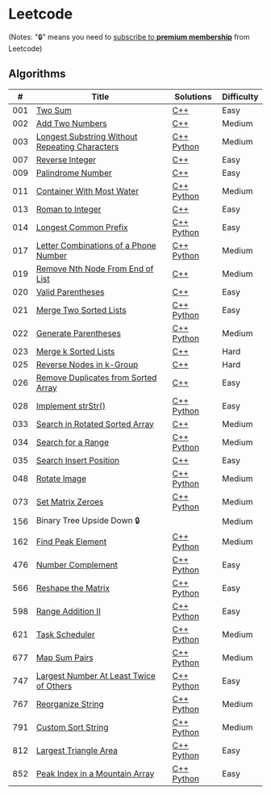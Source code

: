 # Leetcode

(Notes: ":lock:" means you need to [subscribe to **premium membership**](https://leetcode.com/subscribe/) from Leetcode)

## Algorithms
| # | Title | Solutions | Difficulty |
|---| ----- | --------------------------- | ---------- |
|001|[Two Sum](https://leetcode.com/problems/two-sum/description/) | [C++](./C++/001.%20Two%20Sum.cpp) | Easy |
|002|[Add Two Numbers](https://leetcode.com/problems/add-two-numbers/description/) | [C++](./C++/002.%20Add%20Two%20Numbers.cpp) | Medium |
|003|[Longest Substring Without Repeating Characters](https://leetcode.com/problems/longest-substring-without-repeating-characters/description/) | [C++](./C++/003.%20Longest%20Substring%20Without%20Repeating%20Characters.cpp) [Python](./Python/003.%20Longest%20Substring%20Without%20Repeating%20Characters.py) | Medium |
|007|[Reverse Integer](https://leetcode.com/problems/reverse-integer/description/) | [C++](./C++/007.%20Reverse%20Integer.cpp) | Easy |
|009|[Palindrome Number](https://leetcode.com/problems/palindrome-number/description/) | [C++](./C++/009.%20Palindrome%20Number.cpp) | Easy |
|011|[Container With Most Water](https://leetcode.com/problems/container-with-most-water/description/) | [C++](./C++/011.%20Container%20With%20Most%20Water.cpp) [Python](./Python/011.%20Container%20With%20Most%20Water.py) |  Medium |
|013|[Roman to Integer](https://leetcode.com/problems/roman-to-integer/description/) | [C++](./C++/013.%20Roman%20to%20Integer.cpp) | Easy |
|014|[Longest Common Prefix](https://leetcode.com/problems/longest-common-prefix/description/) | [C++](./C++/014.%20Longest%20Common%20Prefix.cpp) [Python](./Python/014.%20Longest%20Common%20Prefix.py) | Easy |
|017|[Letter Combinations of a Phone Number](https://leetcode.com/problems/letter-combinations-of-a-phone-number/description/) | [C++](./C++/017.%20Letter%20Combinations%20of%20a%20Phone%20Number.cpp) [Python](./Python/017.%20Letter%20Combinations%20of%20a%20Phone%20Number.py) | Medium |
|019|[Remove Nth Node From End of List](https://leetcode.com/problems/remove-nth-node-from-end-of-list/description/) | [C++](./C++/019.%20Remove%20Nth%20Node%20From%20End%20of%20List.cpp) | Medium |
|020|[Valid Parentheses](https://leetcode.com/problems/valid-parentheses/description/) | [C++](./C++/020.%20Valid%20Parentheses.cpp) | Easy |
|021|[Merge Two Sorted Lists](https://leetcode.com/problems/merge-two-sorted-lists/description/) | [C++](./C++/021.%20Merge%20Two%20Sorted%20Lists.cpp) [Python](./Python/021.%20Merge%20Two%20Sorted%20Lists.py) | Easy |
|022|[Generate Parentheses](https://leetcode.com/problems/generate-parentheses/description/) | [C++](./C++/022.%20Generate%20Parentheses.cpp) [Python](./Python/022.%20Generate%20Parentheses.py) | Medium |
|023|[Merge k Sorted Lists](https://leetcode.com/problems/merge-k-sorted-lists/description/) | [C++](./C++/023.%20Merge%20k%20Sorted%20Lists.cpp) | Hard |
|025|[Reverse Nodes in k-Group](https://leetcode.com/problems/reverse-nodes-in-k-group/description/) | [C++](./C++/025.%20Reverse%20Nodes%20in%20k-Group.cpp) | Hard |
|026|[Remove Duplicates from Sorted Array](https://leetcode.com/problems/remove-duplicates-from-sorted-array/description/) | [C++](./C++/026.%20Remove%20Duplicates%20from%20Sorted%20Array.cpp) | Easy |
|028|[Implement strStr()](https://leetcode.com/problems/implement-strstr/description/) | [C++](./C++/028.%20Implement%20strStr().cpp) [Python](./Python/028.%20Implement%20strStr().py) | Easy |
|033|[Search in Rotated Sorted Array](https://leetcode.com/problems/search-in-rotated-sorted-array/description/) | [C++](./C++/033.%20Search%20in%20Rotated%20Sorted%20Array.cpp) | Medium |
|034|[Search for a Range](https://leetcode.com/problems/search-for-a-range/description/) | [C++](./C++/034.%20Search%20for%20a%20Range.cpp) [Python](./Python/034.%20Search%20for%20a%20Range.py) | Medium |
|035|[Search Insert Position](https://leetcode.com/problems/search-insert-position/description/) | [C++](./C++/035.%20Search%20Insert%20Position.cpp) | Easy |
|048|[Rotate Image](https://leetcode.com/problems/rotate-image/description/) | [C++](./C++/048.%20Rotate%20Image.cpp) [Python](./Python/048.%20Rotate%20Image.py) | Medium |
|073|[Set Matrix Zeroes](https://leetcode.com/problems/set-matrix-zeroes/description/) | [C++](./C++/073.%20Set%20Matrix%20Zeroes.cpp) [Python](./Python/073.%20Set%20Matrix%20Zeroes.py) | Medium |
|156|Binary Tree Upside Down :lock:| | Medium |
|162|[Find Peak Element](https://leetcode.com/problems/find-peak-element/description/) | [C++](./C++/162.%20Find%20Peak%20Element.cpp) [Python](./Python/162.%20Find%20Peak%20Element.py) | Medium |
|476|[Number Complement](https://leetcode.com/problems/number-complement/description/) | [C++](./C++/476.%20Number%20Complement.cpp) [Python](./Python/476.%20Number%20Complement.py) | Easy |
|566|[Reshape the Matrix](https://leetcode.com/problems/reshape-the-matrix/description/) | [C++](./C++/566.%20Reshape%20the%20Matrix.cpp) [Python](./Python/566.%20Reshape%20the%20Matrix.py) | Easy |
|598|[Range Addition II](https://leetcode.com/problems/range-addition-ii/description/) | [C++](./C++/598.%20Range%20Addition%20II.cpp) [Python](./Python/598.%20Range%20Addition%20II.py) | Easy |
|621|[Task Scheduler](https://leetcode.com/problems/task-scheduler/description/) | [C++](./C++/621.%20Task%20Scheduler.cpp) [Python](./Python/621.%20Task%20Scheduler.py) | Medium |
|677|[Map Sum Pairs](https://leetcode.com/problems/map-sum-pairs/description/) | [C++](./C++/677.%20Map%20Sum%20Pairs.cpp) [Python](./Python/677.%20Map%20Sum%20Pairs.py) | Medium |
|747|[Largest Number At Least Twice of Others](https://leetcode.com/problems/largest-number-at-least-twice-of-others/description/) | [C++](./C++/747.%20Largest%20Number%20At%20Least%20Twice%20of%20Others.cpp) [Python](./Python/747.%20Largest%20Number%20At%20Least%20Twice%20of%20Others.py) | Easy |
|767|[Reorganize String](https://leetcode.com/problems/reorganize-string/description/) | [C++](./C++/767.%20Reorganize%20String.cpp) [Python](./Python/767.%20Reorganize%20String.py) | Medium |
|791|[Custom Sort String](https://leetcode.com/problems/custom-sort-string/description/) | [C++](./C++/791.%20Custom%20Sort%20String.cpp) [Python](./Python/791.%20Custom%20Sort%20String.py) | Medium |
|812|[Largest Triangle Area](https://leetcode.com/problems/largest-triangle-area/description/) | [C++](./C++/812.%20Largest%20Triangle%20Area.cpp) [Python](./Python/812.%20Largest%20Triangle%20Area.py) | Easy |
|852|[Peak Index in a Mountain Array](https://leetcode.com/problems/peak-index-in-a-mountain-array/description/) | [C++](./C++/852.%20Peak%20Index%20in%20a%20Mountain%20Array.cpp) [Python](./Python/852.%20Peak%20Index%20in%20a%20Mountain%20Array.py) | Easy |